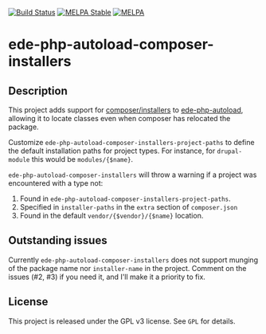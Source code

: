
[![Build Status](https://travis-ci.org/xendk/ede-php-autoload-composer-installers.svg?branch=master)](https://travis-ci.org/xendk/ede-php-autoload-composer-installers)
[![MELPA Stable](https://stable.melpa.org/packages/ede-php-autoload-composer-installers-badge.svg)](https://stable.melpa.org/#/ede-php-autoload-composer-installers)
[![MELPA](https://melpa.org/packages/ede-php-autoload-composer-installers-badge.svg)](https://melpa.org/#/ede-php-autoload-composer-installers)

# ede-php-autoload-composer-installers

## Description

This project adds support for [composer/installers][]
to [ede-php-autoload][], allowing it to locate classes even when
composer has relocated the package.

Customize `ede-php-autoload-composer-installers-project-paths` to
define the default installation paths for project types. For instance,
for `drupal-module` this would be `modules/{$name}`.

`ede-php-autoload-composer-installers` will throw a warning if a
project was encountered with a type not:

1. Found in `ede-php-autoload-composer-installers-project-paths`.
2. Specified in `installer-paths` in the `extra` section of
   `composer.json`
3. Found in the default `vendor/{$vendor}/{$name}` location.

[composer/installers]: https://github.com/composer/installers
[ede-php-autoload]: https://github.com/stevenremot/ede-php-autoload/

## Outstanding issues

Currently `ede-php-autoload-composer-installers` does not support
munging of the package name nor `installer-name` in the project.
Comment on the issues (#2, #3) if you need it, and I'll make it a
priority to fix.

## License

This project is released under the GPL v3 license. See `GPL` for
details.

